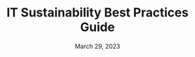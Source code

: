 ---
title: IT Sustainability Best Practices Guide
date: March 29, 2023
doc-link: assets/resources/Energy Act of 2020 IT Best Practices Guide_FINAL_v2.0.pdf
filters: guidance it-modernization best-practices eao
published: false
---
